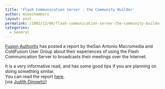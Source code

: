```yaml
---
title: 'Flash Communication Server : the Community Builder'
author: mikechambers
layout: post
permalink: /2002/12/06/flash-communication-server-the-community-builder/
categories:
  - General
---
```



[Fusion Authority][1] has posted a report by the<!--StartFragment --><SPAN class=c1>San Antonio Macromedia and ColdFusion User Group</SPAN>&nbsp;about their experiences of using the Flash Communication Server to broadcasts their meetings over the Internet.

  
It is a very informative read, and has some good tips if you are planning on doing something similar.  
You can read the report [here][2].  
[via [Judith Dinowitz][3]]

 [1]: http://www.fusionauthority.com/
 [2]: http://www.fusionauthority.com/alert/index.cfm?alertid=117#special1
 [3]: http://hof.malibulist.com/